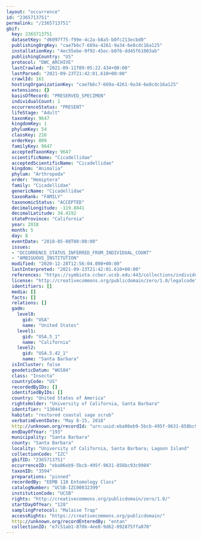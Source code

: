 ```yaml
---
layout: "occurrence"
id: "2365713751"
permalink: "/2365713751"
gbif:
  key: 2365713751
  datasetKey: "d6097f75-f99e-4c2a-b8a5-b0fc213ecbd0"
  publishingOrgKey: "cae7b6c7-669a-4261-9a34-6e8cdc16a125"
  installationKey: "4ec55ebe-9f92-45ec-b076-dd45f61003ab"
  publishingCountry: "US"
  protocol: "DWC_ARCHIVE"
  lastCrawled: "2021-09-11T09:05:22.434+00:00"
  lastParsed: "2021-09-23T21:42:01.610+00:00"
  crawlId: 161
  hostingOrganizationKey: "cae7b6c7-669a-4261-9a34-6e8cdc16a125"
  extensions: {}
  basisOfRecord: "PRESERVED_SPECIMEN"
  individualCount: 1
  occurrenceStatus: "PRESENT"
  lifeStage: "Adult"
  taxonKey: 9647
  kingdomKey: 1
  phylumKey: 54
  classKey: 216
  orderKey: 809
  familyKey: 9647
  acceptedTaxonKey: 9647
  scientificName: "Cicadellidae"
  acceptedScientificName: "Cicadellidae"
  kingdom: "Animalia"
  phylum: "Arthropoda"
  order: "Hemiptera"
  family: "Cicadellidae"
  genericName: "Cicadellidae"
  taxonRank: "FAMILY"
  taxonomicStatus: "ACCEPTED"
  decimalLongitude: -119.8841
  decimalLatitude: 34.4192
  stateProvince: "California"
  year: 2018
  month: 5
  day: 8
  eventDate: "2018-05-08T00:00:00"
  issues:
  - "OCCURRENCE_STATUS_INFERRED_FROM_INDIVIDUAL_COUNT"
  - "AMBIGUOUS_INSTITUTION"
  modified: "2020-12-28T12:56:04.000+00:00"
  lastInterpreted: "2021-09-23T21:42:01.610+00:00"
  references: "https://symbiota.ccber.ucsb.edu:443/collections/individual/index.php?occid=130441"
  license: "http://creativecommons.org/publicdomain/zero/1.0/legalcode"
  identifiers: []
  media: []
  facts: []
  relations: []
  gadm:
    level0:
      gid: "USA"
      name: "United States"
    level1:
      gid: "USA.5_1"
      name: "California"
    level2:
      gid: "USA.5.42_1"
      name: "Santa Barbara"
  isInCluster: false
  geodeticDatum: "WGS84"
  class: "Insecta"
  countryCode: "US"
  recordedByIDs: []
  identifiedByIDs: []
  country: "United States of America"
  rightsHolder: "University of California, Santa Barbara"
  identifier: "130441"
  habitat: "restored coastal sage scrub"
  verbatimEventDate: "May 8-15, 2018"
  http://unknown.org/recordId: "urn:uuid:eba06eb9-5bcb-495f-9631-858bc93c9984"
  endDayOfYear: "193"
  municipality: "Santa Barbara"
  county: "Santa Barbara"
  locality: "University of California, Santa Barbara; Lagoon Island"
  collectionCode: "IZC"
  gbifID: "2365713751"
  occurrenceID: "eba06eb9-5bcb-495f-9631-858bc93c9984"
  taxonID: "3594"
  preparations: "pinned"
  recordedBy: "EEMB 118 Entomology Class"
  catalogNumber: "UCSB-IZC00032399"
  institutionCode: "UCSB"
  rights: "http://creativecommons.org/publicdomain/zero/1.0/"
  startDayOfYear: "128"
  samplingProtocol: "Malaise Trap"
  accessRights: "https://creativecommons.org/publicdomain/"
  http://unknown.org/recordEnteredBy: "entan"
  collectionID: "e7c51ab1-870b-4ee8-9d62-092875ffa870"
---
```


